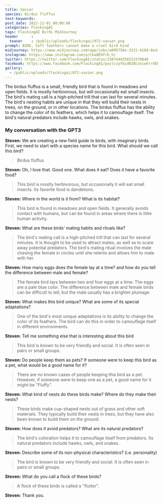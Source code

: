 ```yaml
---
title: Xavier
species: Birdus fluffus
text-keywords: 
post_date: 2022-11-01 00:00:00
categories: FlockingAI
tags: FlockingAI Birds MidJourney 
header      :
  teaser    : /public/uploads/flockingai/072-xavier.png
prompt: BIRD, Soft feathers cannot make a cruel bird kind
midjourney: https://www.midjourney.com/app/jobs/a095756e-3321-418d-8a3a-c4c8145dde1e
instagram: https://www.instagram.com/p/Cka8EUfrb_h/
twitter: https://twitter.com/FlockingAI/status/1587444350153379840
facebook: https://www.facebook.com/FlockingAI/posts/pfbid02BczocwVrr4EUKQULnnzADC2uxM5P5qyZfrXfp2gjK1BihWNT9ipekbdYbP4733m7l
gallery: 
  - /public/uploads/flockingai/072-xavier.png
---
```


The birdus fluffus is a small, friendly bird that is found in meadows and open fields. It is mostly herbivorous, but will occasionally eat small insects. The bird's mating call is a high-pitched trill that can last for several minutes. The bird's nesting habits are unique in that they will build their nests in trees, on the ground, or in other locations. The birdus fluffus has the ability to change the color of its feathers, which helps it to camouflage itself. The bird's natural predators include hawks, owls, and snakes.

### My conversation with the GPT3

**Steven:** We are creating a new field guide to birds, with imaginary birds. First, we need to start with a species name for this bird. What should we call this bird?

> Birdus fluffus

**Steven:** Oh, I love that. Good one. What does it eat? Does it have a favorite food?

> This bird is mostly herbivorous, but occasionally it will eat small insects. Its favorite food is dandelions.

**Steven:** Where in the world is it from? What is its habitat?

> This bird is found in meadows and open fields. It generally avoids contact with humans, but can be found in areas where there is little human activity.

**Steven:** What are these birds' mating habits and rituals like?

> The bird's mating call is a high-pitched trill that can last for several minutes. It is thought to be used to attract mates, as well as to scare away potential predators. The bird's mating ritual involves the male chasing the female in circles until she relents and allows him to mate with her.

**Steven:** How many eggs does the female lay at a time? and how do you tell the difference between male and female?

> The female bird lays between two and four eggs at a time. The eggs are a pale blue color. The difference between male and female birds can be difficult to tell, but the male usually has a brighter plumage.

**Steven:** What makes this bird unique? What are some of its special adaptations?

> One of the bird's most unique adaptations is its ability to change the color of its feathers. The bird can do this in order to camouflage itself in different environments.

**Steven:** Tell me something else that is interesting about this bird

> This bird is known to be very friendly and social. It is often seen in pairs or small groups.

**Steven:** Do people keep them as pets? If someone were to keep this bird as a pet, what would be a good name for it?

> There are no known cases of people keeping this bird as a pet. However, if someone were to keep one as a pet, a good name for it might be "Fluffy".

**Steven:** What kind of nests do these birds make? Where do they make their nests?

> These birds make cup-shaped nests out of grass and other soft materials. They typically build their nests in trees, but they have also been known to build them on the ground.

**Steven:** How does it avoid predators? What are its natural predators?

> The bird's coloration helps it to camouflage itself from predators. Its natural predators include hawks, owls, and snakes.

**Steven:** Describe some of its non-physical characteristics? (i.e. personality)

> The bird is known to be very friendly and social. It is often seen in pairs or small groups.

**Steven:** What do you call a flock of these birds?

> A flock of these birds is called a "flutter".

**Steven:** Thank you.
